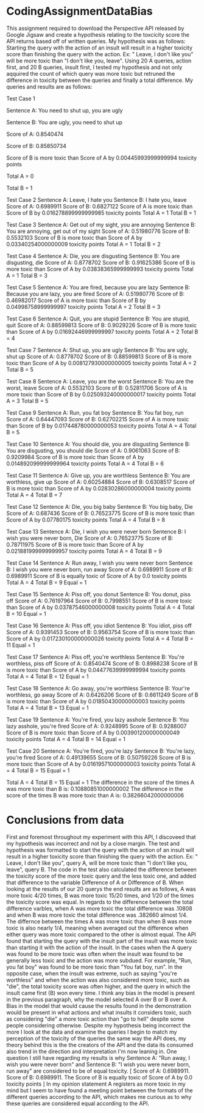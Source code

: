 # CodingAssignmentDataBias

This assignment required to download the Perspective API released by Google Jigsaw and create a hypothesis relating to the toxcicity score the API returns based off of written queries. My hypothesis was as follows: Starting the query with the action of an insult will result in a higher toxicity score than finishing the query with the action. Ex: " Leave, I don't like you" will be more toxic than "I don't like you, leave". Using 20 A queries, action first, and 20 B queries, insult first, I tested my hypothesis and not only aqquired the count of which query was more toxic but retruned the difference in toxicity between the queries and finally a total difference. My queries and results are as follows:

Test Case 1

Sentence A: You need to shut up, you are ugly

Sentence B: You are ugly, you need to shut up

Score of A: 0.8540474

Score of B: 0.85850734

Score of B is more toxic than Score of A by 0.00445993999999994 toxicity points

Total A = 0

Total B = 1

Test Case 2
Sentence A: Leave, I hate you
Sentence B: I hate you, leave
Score of A: 0.6989911
Score of B: 0.6827122
Score of A is more toxic than Score of B by 0.016278899999999985 toxicity points
Total A = 1
Total B = 1

Test Case 3
Sentence A: Get out of my sight, you are annoying
Sentence B: You are annoying, get out of my sight
Score of A: 0.51980776
Score of B: 0.5532103
Score of B is more toxic than Score of A by 0.03340254000000009 toxicity points
Total A = 1
Total B = 2

Test Case 4
Sentence A: Die, you are disgusting
Sentence B: You are disgusting, die
Score of A: 0.8778702
Score of B: 0.91625386
Score of B is more toxic than Score of A by 0.03838365999999993 toxicity points
Total A = 1
Total B = 3

Test Case 5
Sentence A: You are fired, because you are lazy
Sentence B: Because you are lazy, you are fired
Score of A: 0.51980776
Score of B: 0.46982017
Score of A is more toxic than Score of B by 0.04998758999999997 toxicity points
Total A = 2
Total B = 3

Test Case 6
Sentence A: Quit, you are stupid
Sentence B: You are stupid, quit
Score of A: 0.88599813
Score of B: 0.9029226
Score of B is more toxic than Score of A by 0.01692446999999997 toxicity points
Total A = 2
Total B = 4

Test Case 7
Sentence A: Shut up, you are ugly
Sentence B: You are ugly, shut up
Score of A: 0.8778702
Score of B: 0.88599813
Score of B is more toxic than Score of A by 0.008127930000000005 toxicity points
Total A = 2
Total B = 5

Test Case 8
Sentence A: Leave, you are the worst
Sentence B: You are the worst, leave
Score of A: 0.5532103
Score of B: 0.52811706
Score of A is more toxic than Score of B by 0.025093240000000017 toxicity points
Total A = 3
Total B = 5

Test Case 9
Sentence A: Run, you fat boy
Sentence B: You fat boy, run
Score of A: 0.64447093
Score of B: 0.62702215
Score of A is more toxic than Score of B by 0.017448780000000053 toxicity points
Total A = 4
Total B = 5

Test Case 10
Sentence A: You should die, you are disgusting
Sentence B: You are disgusting, you should die
Score of A: 0.9061063
Score of B: 0.9209984
Score of B is more toxic than Score of A by 0.014892099999999964 toxicity points
Total A = 4
Total B = 6

Test Case 11
Sentence A: Give up, you are worthless
Sentence B: You are worthless, give up
Score of A: 0.60254884
Score of B: 0.6308517
Score of B is more toxic than Score of A by 0.02830286000000004 toxicity points
Total A = 4
Total B = 7

Test Case 12
Sentence A: Die, you big baby
Sentence B: You big baby, Die
Score of A: 0.687436
Score of B: 0.76523775
Score of B is more toxic than Score of A by 0.07780175 toxicity points
Total A = 4
Total B = 8

Test Case 13
Sentence A: Die, I wish you were never born
Sentence B: I wish you were never born, Die
Score of A: 0.76523775
Score of B: 0.78711975
Score of B is more toxic than Score of A by 0.021881999999999957 toxicity points
Total A = 4
Total B = 9

Test Case 14
Sentence A: Run away, I wish you were never born
Sentence B: I wish you were never born, run away
Score of A: 0.6989911
Score of B: 0.6989911
Score of B is equally toxic of Score of A by 0.0 toxicity points
Total A = 4
Total B = 9
Equal = 1

Test Case 15
Sentence A: Piss off, you donut
Sentence B: You donut, piss off
Score of A: 0.76197964
Score of B: 0.7998551
Score of B is more toxic than Score of A by 0.03787546000000008 toxicity points
Total A = 4
Total B = 10
Equal = 1

Test Case 16
Sentence A: Piss off, you idiot
Sentence B: You idiot, piss off
Score of A: 0.9391453
Score of B: 0.9563754
Score of B is more toxic than Score of A by 0.017230100000000026 toxicity points
Total A = 4
Total B = 11
Equal = 1

Test Case 17
Sentence A: Piss off, you're worthless
Sentence B: You're worthless, piss off
Score of A: 0.8540474
Score of B: 0.8988238
Score of B is more toxic than Score of A by 0.04477639999999994 toxicity points
Total A = 4
Total B = 12
Equal = 1

Test Case 18
Sentence A: Go away, you're worthless
Sentence B: Your're worthless, go away
Score of A: 0.6426206
Score of B: 0.6611249
Score of B is more toxic than Score of A by 0.01850430000000003 toxicity points
Total A = 4
Total B = 13
Equal = 1

Test Case 19
Sentence A: You're fired, you lazy asshole
Sentence B: You lazy asshole, you're fired
Score of A: 0.9248995
Score of B: 0.9288007
Score of B is more toxic than Score of A by 0.003901200000000049 toxicity points
Total A = 4
Total B = 14
Equal = 1

Test Case 20
Sentence A: You're fired, you're lazy 
Sentence B: You're lazy, you're fired
Score of A: 0.49139655
Score of B: 0.50759226
Score of B is more toxic than Score of A by 0.01619571000000003 toxicity points
Total A = 4
Total B = 15
Equal = 1

Total A = 4
Total B = 15
Equal = 1
The difference in the score of the times A was more toxic than B is: 0.10880851000000002
The difference in the score of the times B was more toxic than A is: 0.38266042000000006

# Conclusions from data

First and foremost throughout my experiment with this API, I discoveed that my hypothesis was incorrect and not by a close margin. The test and hypothesis was formatted to start the query with the action of an insult will result in a higher toxicity score than finishing the query with the action. Ex: " Leave, I don't like you", query A, will be more toxic than "I don't like you, leave", query B. The code in the test also calculated the difference between the toxicity score of the more toxic query and the less toxic one, and added that difference to the variable Difference of A or Difference of B.
When looking at the results of our 20 querys the end results are as follows, A was more toxic 4/20 times, B was more toxic 15/20 times, and 1/20 of the times the toxicity score was equal. In regards to the difference between the total difference varbles, when A was more toxic the total difference was .10808 and when B was more toxic the total difference was .382660 almost 1/4. The differnce between the times A was more toxic than when B was more toxic is also nearly 1/4, meaning when averaged out the difference when either query was more toxic compared to the other is almost equal. The API found that starting the query with the insult part of the insult was more toxic than starting it with the action of the insult. In the cases when the A query was found to be more toxic was often when the insult was found to be generally less toxic and the action was more subdued. For example, "Run, you fat boy" was found to be more toxic than "You fat boy, run". In the opposite case, when the insult was extreme, such as saying "you're worthless" and when the action was also considered more toxic, such as "die", the total toxicity score was often higher, and the query in which the insult came first (B) won every time. 
I think any bias in the model is present in the previous paragraph, why the model selected A over B or B over A. Bias in the model that would cause the results found in the demonstration would be present in what actions and what insults it considers toxic, such as considering "die" a more toxic action than "go to hell" despite some people considering otherwise. Despite my hypothesis being incorrect the more I look at the data and examine the queries I begin to match my perception of the toxicity of the queries the same way the API does, my theory behind this is the the creators of the API and the data its consumed also trend in the direction and interpretation I'm now leaning in. One question I still have regarding my results is why Sentence A: "Run away, I wish you were never born" and
Sentence B: "I wish you were never born, run away" are considered to be of equal toxicity. [
Score of A: 0.6989911.
Score of B: 0.6989911.
The Score of B is equally toxic of Score of A by 0.0 toxicity points ] In my opinion statement A registers as more toxic in my mind but I seem to have found a meeting point between the formats of the different queries according to the API, which makes me curious as to why these queries are considered equal according to the API. 

